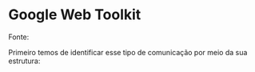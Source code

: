 Google Web Toolkit
========================

Fonte:



Primeiro temos de identificar esse tipo de comunicação por meio da sua estrutura:

